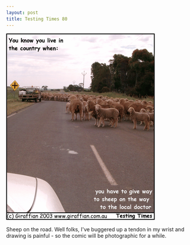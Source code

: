 ```yaml
---
layout: post
title: Testing Times 80
---
```

<img src="/images/tt0080.png">

Sheep on the road. Well folks, I've buggered up a tendon in my wrist and drawing is painful - so the comic will be photographic for a while.